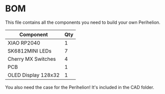 # BOM

This file contains all the components you need to build your own Perihelion. 

| Component | Qty |
|------|----------|
| XIAO RP2040 | 1 |
| SK6812MINI LEDs | 7 |
| Cherry MX Switches | 4 |
| PCB | 1 |
| OLED Display 128x32 | 1 |

You also need the case for the Perihelion! It's included in the CAD folder.

